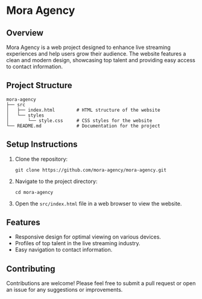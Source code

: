 # Mora Agency

## Overview
Mora Agency is a web project designed to enhance live streaming experiences and help users grow their audience. The website features a clean and modern design, showcasing top talent and providing easy access to contact information.

## Project Structure
```
mora-agency
├── src
│   ├── index.html        # HTML structure of the website
│   └── styles
│       └── style.css     # CSS styles for the website
└── README.md             # Documentation for the project
```

## Setup Instructions
1. Clone the repository:
   ```
   git clone https://github.com/mora-agency/mora-agency.git
   ```
2. Navigate to the project directory:
   ```
   cd mora-agency
   ```
3. Open the `src/index.html` file in a web browser to view the website.

## Features
- Responsive design for optimal viewing on various devices.
- Profiles of top talent in the live streaming industry.
- Easy navigation to contact information.

## Contributing
Contributions are welcome! Please feel free to submit a pull request or open an issue for any suggestions or improvements.
